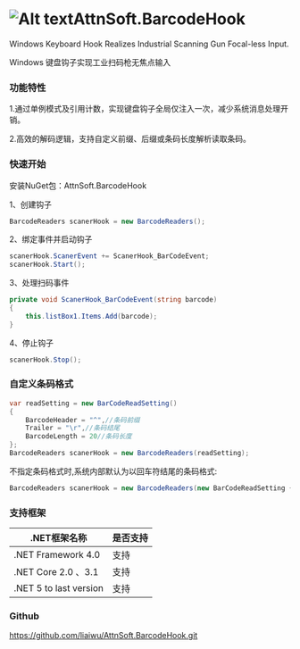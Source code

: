 # ![Alt text](BarcodeHook/BarcodeReader.ico "AttnSoft.AutoUpdate")AttnSoft.BarcodeHook
Windows Keyboard Hook Realizes Industrial Scanning Gun Focal-less Input.

Windows 键盘钩子实现工业扫码枪无焦点输入
### 功能特性
1.通过单例模式及引用计数，实现键盘钩子全局仅注入一次，减少系统消息处理开销。

2.高效的解码逻辑，支持自定义前缀、后缀或条码长度解析读取条码。
### 快速开始
安装NuGet包：AttnSoft.BarcodeHook

1、创建钩子
```csharp
BarcodeReaders scanerHook = new BarcodeReaders();
```
2、绑定事件并启动钩子
```csharp
scanerHook.ScanerEvent += ScanerHook_BarCodeEvent;
scanerHook.Start();
```
3、处理扫码事件
```csharp
private void ScanerHook_BarCodeEvent(string barcode)
{
    this.listBox1.Items.Add(barcode);
}
```
4、停止钩子
```csharp
scanerHook.Stop();
```
### 自定义条码格式

```csharp
var readSetting = new BarCodeReadSetting()
{
    BarcodeHeader = "^",//条码前缀
    Trailer = "\r",//条码结尾
    BarcodeLength = 20//条码长度
};
BarcodeReaders scanerHook = new BarcodeReaders(readSetting);
```
不指定条码格式时,系统内部默认为以回车符结尾的条码格式:
```csharp
BarcodeReaders scanerHook = new BarcodeReaders(new BarCodeReadSetting { Trailer="\r"});
```
### 支持框架

| .NET框架名称               | 是否支持 |
| -------------------------- | -------- |
| .NET Framework 4.0        | 支持     |
| .NET Core 2.0 、3.1        | 支持     |
| .NET 5  to last version   | 支持     |

### Github
https://github.com/liaiwu/AttnSoft.BarcodeHook.git
